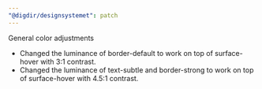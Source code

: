 ```yaml
---
"@digdir/designsystemet": patch
---
```


General color adjustments
- Changed the luminance of border-default to work on top of surface-hover with 3:1 contrast.
- Changed the luminance of text-subtle and border-strong to work on top of surface-hover with 4.5:1 contrast.
